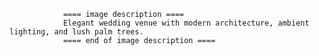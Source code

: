 
                ==== image description ====
                Elegant wedding venue with modern architecture, ambient lighting, and lush palm trees.
                ==== end of image description ====
                